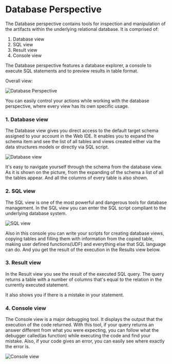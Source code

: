 ﻿# Database PerspectiveThe Database perspective contains tools for inspection and manipulation of the artifacts within the underlying relational database. It is comprised of:1. Database view2. SQL view3. Result view4. Console viewThe Database perspective features a database explorer, a console to execute SQL statements and to preview results in table format.Overall view:![Database Perspective](http://www.dirigible.io/help/images/ide_perspective_database.png)You can easily control your actions while working with the database perspective, where every view has its own specific usage.### 1. Database viewThe Database view gives you direct access to the default target schema assigned to your account in the Web IDE. It enables you to expand the schema item and see the list of all tables and views created either via the data structures models or directly via SQL script.![Database view](http://www.dirigible.io/help/images/ide_view_database.png)It's easy to navigate yourself through the schema from the database view. As it is shown on the picture, from the expanding of the schema a list of all the tables appear. And all the columns of every table is also shown.### 2. SQL viewThe SQL view is one of the most powerful and dangerous tools for database management. In the SQL view you can enter the SQL script compliant to the underlying database system.![SQL view](http://www.dirigible.io/help/images/ide_view_sql.png)Also in this console you can write your scripts for creating database views, copying tables and filling them with information from the copied table, making user defined functions(UDF) and everything else that SQL language can do. And you get the result of the execution in the Results view below.### 3. Result viewIn the Result view you see the result of the executed SQL query. The query returns a table with a number of columns that's equal to the relation in the currently executed statement.It also shows you if there is a mistake in your statement.### 4. Console viewThe Console view is a major debugging tool. It displays the output that the execution of the code returned. With this tool, if your query returns an answer different from what you were expecting, you can follow what the debugger called(as function) while executing the code and find your mistake. Also, if your code gives an error, you can easily see where exactly the error is.![Console view](http://www.dirigible.io/help/images/ide_view_console.png)